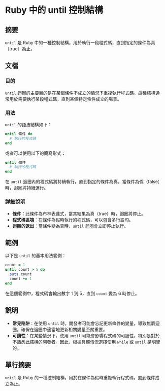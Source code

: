 <!--
Meta Description: # Ruby 中的 until 控制結構 ## 摘要 `until` 是 Ruby 中的一種控制結構，用於執行一段程式碼，直到指定的條件為真（true）為止。 ## 文檔 ### 目的 `until` 迴圈的主要目的是在某個條件不成立的情況下重複執行程式碼。這種結構通常用於需要執行某段程式碼，直到某...
Meta Keywords: until, ruby, count, end, 直到指定的條件為真
-->

# Ruby 中的 until 控制結構

## 摘要
`until` 是 Ruby 中的一種控制結構，用於執行一段程式碼，直到指定的條件為真（true）為止。

## 文檔
### 目的
`until` 迴圈的主要目的是在某個條件不成立的情況下重複執行程式碼。這種結構通常用於需要執行某段程式碼，直到某個特定條件成立的場景。

### 用法
`until` 的語法結構如下：

```ruby
until 條件 do
  # 執行的程式碼
end
```

或者可以使用以下的簡寫形式：

```ruby
until 條件
  # 執行的程式碼
end
```

在 `until` 迴圈內的程式碼將持續執行，直到指定的條件為真。當條件為假（false）時，迴圈將持續運行。

### 詳細說明
- **條件**：此條件為布林表達式，當其結果為真（true）時，迴圈將停止。
- **程式碼區塊**：在條件為假時執行的程式碼，可以包含多行語句。
- **迴圈的退出**：當條件變為真時，`until` 迴圈會立即停止執行。

## 範例
以下是 `until` 的基本用法範例：

```ruby
count = 1
until count > 5 do
  puts count
  count += 1
end
```
在這個範例中，程式碼會輸出數字 1 到 5，直到 `count` 變為 6 時停止。

## 說明
- **常見陷阱**：在使用 `until` 時，開發者可能會忘記更新條件的變量，導致無窮迴圈。確保在迴圈中適當地更新相關變量至關重要。
- **可讀性**：在某些情況下，使用 `until` 可能會影響程式碼的可讀性，特別是對於不熟悉此結構的開發者。因此，根據具體情況選擇使用 `while` 或 `until` 是明智的。

## 單行摘要
`until` 是 Ruby 的一種控制結構，用於在條件為假時重複執行程式碼，直到條件成立為止。